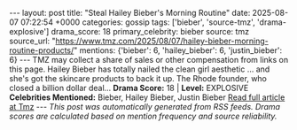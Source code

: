 --- layout: post title: "Steal Hailey Bieber's Morning Routine" date: 2025-08-07 07:22:54 +0000 categories: gossip tags: ['bieber', 'source-tmz', 'drama-explosive'] drama_score: 18 primary_celebrity: bieber source: tmz source_url: "https://www.tmz.com/2025/08/07/hailey-bieber-morning-routine-products/" mentions: {'bieber': 6, 'hailey_bieber': 6, 'justin_bieber': 6} --- TMZ may collect a share of sales or other compensation from links on this page. Hailey Bieber has totally nailed the clean girl aesthetic ... and she's got the skincare products to back it up. The Rhode founder, who closed a billion dollar deal… **Drama Score:** 18 | **Level:** EXPLOSIVE **Celebrities Mentioned:** Bieber, Hailey Bieber, Justin Bieber [Read full article at Tmz](https://www.tmz.com/2025/08/07/hailey-bieber-morning-routine-products/) --- *This post was automatically generated from RSS feeds. Drama scores are calculated based on mention frequency and source reliability.*